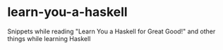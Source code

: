 # learn-you-a-haskell
Snippets while reading "Learn You a Haskell for Great Good!" and other things while learning Haskell
